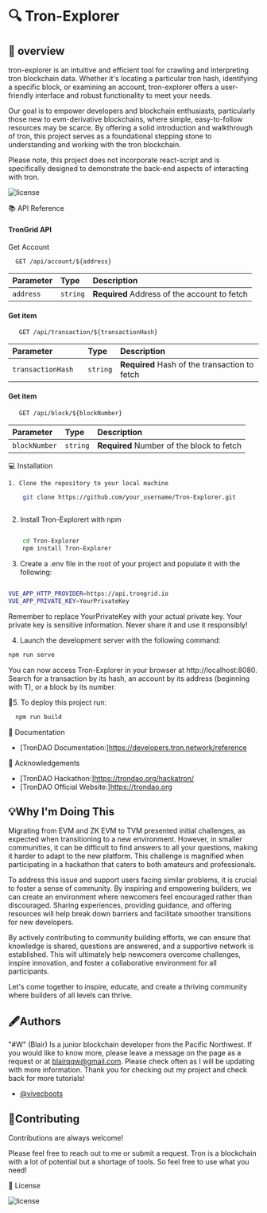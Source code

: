 # 🔍 Tron-Explorer

## 🌟 overview

tron-explorer is an intuitive and efficient tool for crawling and interpreting tron blockchain data. Whether it's locating a particular tron hash, identifying a specific block, or examining an account, tron-explorer offers a user-friendly interface and robust functionality to meet your needs.

Our goal is to empower developers and blockchain enthusiasts, particularly those new to evm-derivative blockchains, where simple, easy-to-follow resources may be scarce. By offering a solid introduction and walkthrough of tron, this project serves as a foundational stepping stone to understanding and working with the tron blockchain.

Please note, this project does not incorporate react-script and is specifically designed to demonstrate the back-end aspects of interacting with tron.


![license](https://img.shields.io/badge/License-MIT-brightgreen)

📚 API Reference

#### TronGrid API

Get Account

```http
  GET /api/account/${address}
```

| Parameter | Type     | Description                |
| :-------- | :------- | :------------------------- |
| `address` | `string` | **Required** Address of the account to fetch |

#### Get item

```http
   GET /api/transaction/${transactionHash}
```

| Parameter | Type     | Description                       |
| :-------- | :------- | :-------------------------------- |
| `transactionHash	`      | `string` | **Required** Hash of the transaction to fetch |

#### Get item

```http
   GET /api/block/${blockNumber}
```

| Parameter | Type     | Description                       |
| :-------- | :------- | :-------------------------------- |
| `blockNumber`      | `string` | **Required** Number of the block to fetch |






💻 Installation



    1. Clone the repository to your local machine

```bash
    git clone https://github.com/your_username/Tron-Explorer.git
    
```
2. Install Tron-Explorert with npm

```bash

    cd Tron-Explorer
    npm install Tron-Explorer
```
3. Create a .env file in the root of your project and populate it with the following: 

```bash

VUE_APP_HTTP_PROVIDER=https://api.trongrid.io
VUE_APP_PRIVATE_KEY=YourPrivateKey

```

Remember to replace YourPrivateKey with your actual private key. Your private key is sensitive information. Never share it and use it responsibly!


  4. Launch the development server with the following command:

```bash
npm run serve

```
You can now access Tron-Explorer in your browser at http://localhost:8080. Search for a transaction by its hash, an account by its address (beginning with T), or a block by its number.


🚀5. To deploy this project run:

```bash
  npm run build
```


📝 Documentation

 - [TronDAO Documentation:]https://developers.tron.network/reference


🎉 Acknowledgements

 - [TronDAO Hackathon:]https://trondao.org/hackatron/
 - [TronDAO Official Website:]https://trondao.org


## 💡Why I'm Doing This

Migrating from EVM and ZK EVM to TVM presented initial challenges, as expected when transitioning to a new environment. However, in smaller communities, it can be difficult to find answers to all your questions, making it harder to adapt to the new platform. This challenge is magnified when participating in a hackathon that caters to both amateurs and professionals.

To address this issue and support users facing similar problems, it is crucial to foster a sense of community. By inspiring and empowering builders, we can create an environment where newcomers feel encouraged rather than discouraged. Sharing experiences, providing guidance, and offering resources will help break down barriers and facilitate smoother transitions for new developers.

By actively contributing to community building efforts, we can ensure that knowledge is shared, questions are answered, and a supportive network is established. This will ultimately help newcomers overcome challenges, inspire innovation, and foster a collaborative environment for all participants.

Let's come together to inspire, educate, and create a thriving community where builders of all levels can thrive.
## 🖋️Authors

"#W" (Blair) Is a junior blockchain developer from the Pacific Northwest.  If you would like to know more, please leave a message on the page as a request or at blairqqw@gmail.com.  Please check often as I will be updating with more information. Thank you for checking out my project and check back for more tutorials!

- [@vivecboots](https://github.com/Vivecboots)

## 🤝Contributing

Contributions are always welcome!

Please feel free to reach out to me or submit a request.  Tron is a blockchain with a lot of potential but a shortage of tools. So feel free to use what you need!


📜 License

![license](https://img.shields.io/badge/License-MIT-brightgreen)

